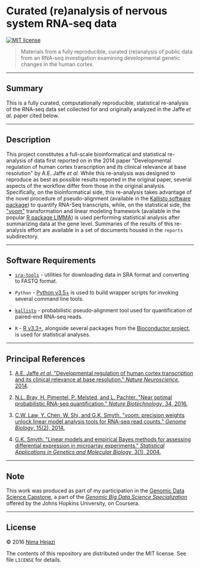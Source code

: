# Curated (re)analysis of nervous system RNA-seq data

[![MIT
license](http://img.shields.io/badge/license-MIT-brightgreen.svg)](http://opensource.org/licenses/MIT)

> Materials from a fully reproducible, curated (re)analysis of public data from
> an RNA-seq investigation examining developmental genetic changes in the human
> cortex.

---

## Summary

This is a fully curated, computationally reproducible, statistical re-analysis
of the RNA-seq data set collected for and originally analyzed in the Jaffe _et
al._ paper cited below.

---

## Description

This project constitutes a full-scale bioinformatical and statistical
re-analysis of data first reported on in the 2014 paper "Developmental
regulation of human cortex transcription and its clinical relevance at base
resolution" by A.E. Jaffe _et al._ While this re-analysis was designed to
reproduce as best as possible results reported in the original paper, several
aspects of the workflow differ from those in the original analysis.
Specifically, on the bioinformatical side, this re-analysis takes advantage of
the novel procedure of pseudo-alignment (available in the [Kallisto software
package](https://pachterlab.github.io/kallisto/about)) to quantify RNA-Seq
transcripts, while, on the statistical side, the
["voom"](https://genomebiology.biomedcentral.com/articles/10.1186/gb-2014-15-2-r29)
transformation and linear modeling framework (available in the popular [R
package LIMMA](http://bioconductor.org/packages/release/bioc/html/limma.html))
is used performing statistical analysis after summarizing data at the gene
level. Summaries of the results of this re-analysis effort are available in a
set of documents housed in the `reports` subdirectory.

---

## Software Requirements

* [`sra-tools`](https://github.com/ncbi/sra-tools) - utilities for downloading
    data in SRA format and converting to FASTQ format.

* `Python` - [Python v3.5+](https://www.python.org/downloads/) is used to build
    wrapper scripts for invoking several command line tools.

* [`kallisto`](https://pachterlab.github.io/kallisto/) - probabilistic
    pseudo-alignment tool used for quantification of paired-end RNA-seq reads.

* `R` - [R v3.3+](https://www.r-project.org), alongside several packages from
    the [Bioconductor project](http://www.bioconductor.org), is used for
    statistical analyses.

---

## Principal References

1. [A.E. Jaffe _et al_. "Developmental regulation of human cortex transcription
    and its clinical relevance at base resolution." _Nature Neuroscience_,
    2014](http://www.nature.com/neuro/journal/v18/n1/abs/nn.3898.html).

2. [N.L. Bray, H. Pimentel, P. Melsted, and L. Pachter. "Near optimal
    probabilistic RNA-seq quantification." _Nature Biotechnology_, 34,
    2016.](http://www.nature.com/nbt/journal/v34/n5/full/nbt.3519.html)

3. [C.W. Law, Y. Chen, W. Shi, and G.K. Smyth. "voom: precision weights unlock
    linear model analysis tools for RNA-seq read counts." _Genome Biology_,
    15(2),
    2014.](https://genomebiology.biomedcentral.com/articles/10.1186/gb-2014-15-2-r29)

4. [G.K. Smyth. "Linear models and empirical Bayes methods for assessing
    differential expression in microarray experiments." _Statistical
    Applications in Genetics and Molecular Biology_, 3(1),
    2004.](http://www.statsci.org/smyth/pubs/ebayes.pdf)

---

## Note

This work was produced as part of  my participation in the [Genomic Data
Science Capstone](https://www.coursera.org/learn/genomic-data-science-project),
a part of the [_Genomic Big Data Science
Specialization_](https://www.coursera.org/specializations/genomic-data-science)
offered by the Johns Hopkins University, on Coursera.

---

## License

&copy; 2016 [Nima Hejazi](http://nimahejazi.org)

The contents of this repository are distributed under the MIT license. See file
`LICENSE` for details.

